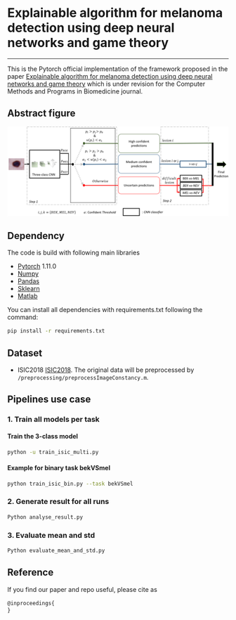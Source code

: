 # Explainable algorithm for melanoma detection using deep neural networks and game theory

_________________

This is the Pytorch official implementation of the framework proposed in the paper [Explainable algorithm for melanoma detection using deep neural networks and game theory](https:) which is under revision for the Computer Methods and Programs in Biomedicine journal.
## Abstract figure

![Alt text](proposed_framework.png?raw=true "HMLoss")
## Dependency
The code is build with following main libraries
- [Pytorch](https://www.tensorflow.org) 1.11.0
- [Numpy](https://numpy.org/) 
- [Pandas](https://pandas.pydata.org/)
- [Sklearn](https://scikit-learn.org/stable/)
- [Matlab](https://ch.mathworks.com/fr/products/matlab.html)


You can install all dependencies with requirements.txt following the command:
```bash
pip install -r requirements.txt 
```


## Dataset
- ISIC2018 [ISIC2018](https://challenge2018.isic-archive.com/). The original data will be preprocessed by `/preprocessing/preprocessImageConstancy.m`.

## Pipelines use case

### 1. Train all models per task 

#### Train the 3-class model  
```bash
python -u train_isic_multi.py
```
#### Example for binary task bekVSmel
```bash
python train_isic_bin.py --task bekVSmel  
```
### 2. Generate result for all runs
```bash
Python analyse_result.py
```
### 3. Evaluate mean and std
```bash
Python evaluate_mean_and_std.py
```

## Reference

If you find our paper and repo useful, please cite as

```
@inproceedings{
}
